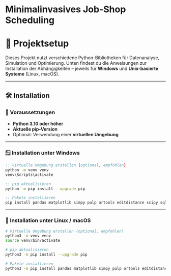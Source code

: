 # Minimalinvasives Job-Shop Scheduling


# 🧮 Projektsetup

Dieses Projekt nutzt verschiedene Python-Bibliotheken für Datenanalyse, Simulation und Optimierung. Unten findest du die Anweisungen zur Installation der Abhängigkeiten – jeweils für **Windows** und **Unix-basierte Systeme** (Linux, macOS).

---

## 🛠️ Installation

### 🔹 Voraussetzungen

- **Python 3.10 oder höher**
- **Aktuelle pip-Version**
- Optional: Verwendung einer **virtuellen Umgebung**

---

### 🪟 Installation unter Windows

```cmd
:: Virtuelle Umgebung erstellen (optional, empfohlen)
python -m venv venv
venv\Scripts\activate
```

```cmd
:: pip aktualisieren
python -m pip install --upgrade pip
```

```cmd
:: Pakete installieren
pip install pandas matplotlib simpy pulp ortools editdistance scipy sqlalchemy colorama yagmail scikit-learn python-dotenv seaborn tomli
```
---

### 🐧 Installation unter Linux / macOS

```bash
# Virtuelle Umgebung erstellen (optional, empfohlen)
python3 -m venv venv
source venv/bin/activate
```

```bash
# pip aktualisieren
python3 -m pip install --upgrade pip
```

```bash
# Pakete installieren
python3 -m pip install pandas matplotlib simpy pulp ortools editdistance scipy sqlalchemy colorama yagmail scikit-learn python-dotenv seaborn tomli
```